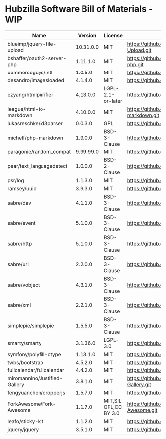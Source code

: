 # Hubzilla Software Bill of Materials - WIP

|Name|Version|License|Source|
|----|-------|-------|------|
|blueimp/jquery-file-upload|10.31.0.0|MIT|https://github.com/vkhramtsov/jQuery-File-Upload.git|
|bshaffer/oauth2-server-php|1.11.1.0|MIT|https://github.com/bshaffer/oauth2-server-php.git|
|commerceguys/intl|1.0.5.0|MIT|https://github.com/commerceguys/intl.git|
|desandro/imagesloaded|4.1.4.0|MIT|https://github.com/desandro/imagesloaded.git|
|ezyang/htmlpurifier|4.13.0.0|LGPL-2.1-or-later|https://github.com/ezyang/htmlpurifier.git|
|league/html-to-markdown|4.10.0.0|MIT|https://github.com/thephpleague/html-to-markdown.git|
|lukasreschke/id3parser|0.0.3.0|GPL|https://github.com/LukasReschke/ID3Parser.git|
|michelf/php-markdown|1.9.0.0|BSD-3-Clause|https://github.com/michelf/php-markdown.git|
|paragonie/random_compat|9.99.99.0|MIT|https://github.com/paragonie/random_compat.git|
|pear/text_languagedetect|1.0.0.0|BSD-2-Clause|https://github.com/pear/Text_LanguageDetect.git|
|psr/log|1.1.3.0|MIT|https://github.com/php-fig/log.git|
|ramsey/uuid|3.9.3.0|MIT|https://github.com/ramsey/uuid.git|
|sabre/dav|4.1.1.0|BSD-3-Clause|https://github.com/sabre-io/dav.git|
|sabre/event|5.1.0.0|BSD-3-Clause|https://github.com/sabre-io/event.git|
|sabre/http|5.1.0.0|BSD-3-Clause|https://github.com/sabre-io/http.git|
|sabre/uri|2.2.0.0|BSD-3-Clause|https://github.com/sabre-io/uri.git|
|sabre/vobject|4.3.1.0|BSD-3-Clause|https://github.com/sabre-io/vobject.git|
|sabre/xml|2.2.1.0|BSD-3-Clause|https://github.com/sabre-io/xml.git|
|simplepie/simplepie|1.5.5.0|BSD-3-Clause|https://github.com/simplepie/simplepie.git|
|smarty/smarty|3.1.36.0|LGPL-3.0|https://github.com/smarty-php/smarty.git|
|symfony/polyfill-ctype|1.13.1.0|MIT|https://github.com/symfony/polyfill-ctype.git|
|twbs/bootstrap|4.5.2.0|MIT|https://github.com/twbs/bootstrap.git|
|fullcalendar/fullcalendar|4.4.2.0|MIT|https://github.com/fullcalendar/fullcalendar.git|
|miromannino/Justified-Gallery|3.8.1.0|MIT|https://github.com/miromannino/Justified-Gallery.git|
|fengyuanchen/cropperjs|1.5.7.0|MIT|https://github.com/fengyuanchen/cropperjs.git|
|ForkAwesome/Fork-Awesome|1.1.7.0|MIT,SIL OFL,CC BY 3.0|https://github.com/ForkAwesome/Fork-Awesome.git|
|leafo/sticky-kit|1.1.2.0|MIT|https://github.com/leafo/sticky-kit.git|
|jquery/jquery|3.5.1.0|MIT|https://github.com/jquery/jquery.git|
